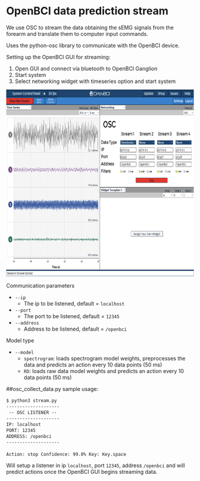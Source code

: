 # OpenBCI data prediction stream

We use OSC to stream the data obtaining the sEMG signals from the forearm and translate them to computer input commands.

Uses the python-osc library to communicate with the OpenBCI device.

Setting up the OpenBCI GUI for streaming:

1) Open GUI and connect via bluetooth to OpenBCI Ganglion
2) Start system
3) Select networking widget with timeseries option and start system

<p align="center">
  <img width="800" height="500" src="../images/open_bci_gui.png">
</p>

Communication parameters

* `--ip`
  * The ip to be listened, default = `localhost`
* `--port`
  * The port to be listened, default = `12345`
* `--address`
  * Address to be listened, default = `/openbci`


Model type
* `--model`
  * `spectrogram`: loads spectrogram model weights, preprocesses the data and predicts an action every 10 data points (50 ms)
  * `RD`: loads raw data model weights and predicts an action every 10 data points (50 ms)

##osc_collect_data.py sample usage:
```
$ python3 stream.py
--------------------
 -- OSC LISTENER --
--------------------
IP: localhost
PORT: 12345
ADDRESS: /openbci
--------------------

Action: stop Confidence: 99.0% Key: Key.space
```
Will setup a listener in ip `localhost`, port `12345`, address `/openbci` and will predict actions once the OpenBCI GUI begins streaming data. 
